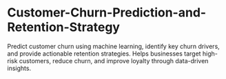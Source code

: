 # Customer-Churn-Prediction-and-Retention-Strategy
Predict customer churn using machine learning, identify key churn drivers, and provide actionable retention strategies. Helps businesses target high-risk customers, reduce churn, and improve loyalty through data-driven insights.
